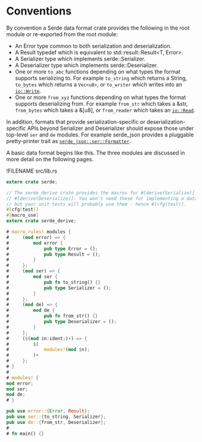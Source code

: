# Conventions

By convention a Serde data format crate provides the following in the root
module or re-exported from the root module:

  - An Error type common to both serialization and deserialization.
  - A Result typedef which is equivalent to std::result::Result<T, Error>.
  - A Serializer type which implements serde::Serializer.
  - A Deserializer type which implements serde::Deserializer.
  - One or more `to_abc` functions depending on what types the format supports
    serializing to. For example `to_string` which returns a String, `to_bytes`
    which returns a `Vec<u8>`, or `to_writer` which writes into an
    [`io::Write`].
  - One or more `from_xyz` functions depending on what types the format supports
    deserializing from. For example `from_str` which takes a &str, `from_bytes`
    which takes a &[u8], or `from_reader` which takes an [`io::Read`].

In addition, formats that provide serialization-specific or
deserialization-specific APIs beyond Serializer and Deserializer should expose
those under top-level `ser` and `de` modules. For example serde_json provides a
pluggable pretty-printer trait as [`serde_json::ser::Formatter`].

[`io::Write`]: https://doc.rust-lang.org/std/io/trait.Write.html
[`io::Read`]: https://doc.rust-lang.org/std/io/trait.Read.html
[`serde_json::ser::Formatter`]: https://docs.serde.rs/serde_json/ser/trait.Formatter.html

A basic data format begins like this. The three modules are discussed in more
detail on the following pages.

!FILENAME src/lib.rs
```rust
extern crate serde;

// The serde_derive crate provides the macros for #[derive(Serialize)] and
// #[derive(Deserialize)]. You won't need these for implementing a data format
// but your unit tests will probably use them - hence #[cfg(test)].
#[cfg(test)]
#[macro_use]
extern crate serde_derive;

# macro_rules! modules {
#     (mod error) => {
#         mod error {
#             pub type Error = ();
#             pub type Result = ();
#         }
#     };
#     (mod ser) => {
#         mod ser {
#             pub fn to_string() {}
#             pub type Serializer = ();
#         }
#     };
#     (mod de) => {
#         mod de {
#             pub fn from_str() {}
#             pub type Deserializer = ();
#         }
#     };
#     ($(mod $n:ident;)+) => {
#         $(
#             modules!(mod $n);
#         )+
#     };
# }
#
# modules! {
mod error;
mod ser;
mod de;
# }

pub use error::{Error, Result};
pub use ser::{to_string, Serializer};
pub use de::{from_str, Deserializer};
#
# fn main() {}
```
